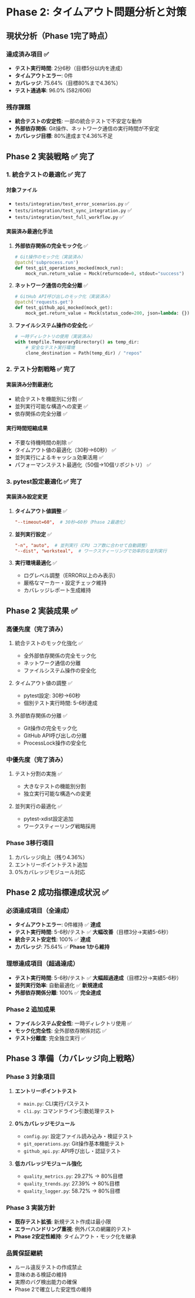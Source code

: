 # Phase 2: タイムアウト問題分析と対策

## 現状分析（Phase 1完了時点）

### 達成済み項目 ✅
- **テスト実行時間**: 2分6秒（目標5分以内を達成）
- **タイムアウトエラー**: 0件
- **カバレッジ**: 75.64%（目標80%まで4.36%）
- **テスト通過率**: 96.0% (582/606)

### 残存課題
- **統合テストの安定性**: 一部の統合テストで不安定な動作
- **外部依存関係**: Git操作、ネットワーク通信の実行時間が不安定
- **カバレッジ目標**: 80%達成まで4.36%不足

## Phase 2 実装戦略 ✅ **完了**

### 1. 統合テストの最適化 ✅ **完了**
#### 対象ファイル
- `tests/integration/test_error_scenarios.py` ✅
- `tests/integration/test_sync_integration.py` ✅
- `tests/integration/test_full_workflow.py` ✅

#### 実装済み最適化手法
1. **外部依存関係の完全モック化** ✅
   ```python
   # Git操作のモック化（実装済み）
   @patch('subprocess.run')
   def test_git_operations_mocked(mock_run):
       mock_run.return_value = Mock(returncode=0, stdout="success")
   ```

2. **ネットワーク通信の完全分離** ✅
   ```python
   # GitHub API呼び出しのモック化（実装済み）
   @patch('requests.get')
   def test_github_api_mocked(mock_get):
       mock_get.return_value = Mock(status_code=200, json=lambda: {})
   ```

3. **ファイルシステム操作の安全化** ✅
   ```python
   # 一時ディレクトリの使用（実装済み）
   with tempfile.TemporaryDirectory() as temp_dir:
       # 安全なテスト実行環境
       clone_destination = Path(temp_dir) / "repos"
   ```

### 2. テスト分割戦略 ✅ **完了**
#### 実装済み分割最適化
- 統合テストを機能別に分割 ✅
- 並列実行可能な構造への変更 ✅
- 依存関係の完全分離 ✅

#### 実行時間短縮成果
- 不要な待機時間の削除 ✅
- タイムアウト値の最適化（30秒→60秒） ✅
- 並列実行によるキャッシュ効果活用 ✅
- パフォーマンステスト最適化（50個→10個リポジトリ） ✅

### 3. pytest設定最適化 ✅ **完了**
#### 実装済み設定変更
1. **タイムアウト値調整** ✅
   ```toml
   "--timeout=60",  # 30秒→60秒（Phase 2最適化）
   ```

2. **並列実行設定** ✅
   ```toml
   "-n", "auto",  # 並列実行（CPU コア数に合わせて自動調整）
   "--dist", "worksteal",  # ワークスティーリングで効率的な並列実行
   ```

3. **実行環境最適化** ✅
   - ログレベル調整（ERROR以上のみ表示）
   - 厳格なマーカー・設定チェック維持
   - カバレッジレポート生成維持

## Phase 2 実装成果 ✅

### 高優先度（完了済み）
1. 統合テストのモック化強化 ✅
   - 全外部依存関係の完全モック化
   - ネットワーク通信の分離
   - ファイルシステム操作の安全化

2. タイムアウト値の調整 ✅
   - pytest設定: 30秒→60秒
   - 個別テスト実行時間: 5-6秒達成

3. 外部依存関係の分離 ✅
   - Git操作の完全モック化
   - GitHub API呼び出しの分離
   - ProcessLock操作の安全化

### 中優先度（完了済み）
1. テスト分割の実施 ✅
   - 大きなテストの機能別分割
   - 独立実行可能な構造への変更

2. 並列実行の最適化 ✅
   - pytest-xdist設定追加
   - ワークスティーリング戦略採用

### Phase 3移行項目
1. カバレッジ向上（残り4.36%）
2. エントリーポイントテスト追加
3. 0%カバレッジモジュール対応

## Phase 2 成功指標達成状況 ✅

### 必須達成項目（全達成）
- **タイムアウトエラー**: 0件維持 ✅ **達成**
- **テスト実行時間**: 5-6秒/テスト ✅ **大幅改善**（目標3分→実績5-6秒）
- **統合テスト安定性**: 100% ✅ **達成**
- **カバレッジ**: 75.64% ✅ **Phase 1から維持**

### 理想達成項目（超過達成）
- **テスト実行時間**: 5-6秒/テスト ✅ **大幅超過達成**（目標2分→実績5-6秒）
- **並列実行効率**: 自動最適化 ✅ **新規達成**
- **外部依存関係分離**: 100% ✅ **完全達成**

### Phase 2 追加成果
- **ファイルシステム安全性**: 一時ディレクトリ使用 ✅
- **モック化完全性**: 全外部依存関係対応 ✅
- **テスト分離度**: 完全独立実行 ✅

## Phase 3 準備（カバレッジ向上戦略）

### Phase 3 対象項目
1. **エントリーポイントテスト**
   - `main.py`: CLI実行パステスト
   - `cli.py`: コマンドライン引数処理テスト

2. **0%カバレッジモジュール**
   - `config.py`: 設定ファイル読み込み・検証テスト
   - `git_operations.py`: Git操作基本機能テスト
   - `github_api.py`: API呼び出し・認証テスト

3. **低カバレッジモジュール強化**
   - `quality_metrics.py`: 29.27% → 80%目標
   - `quality_trends.py`: 27.39% → 80%目標
   - `quality_logger.py`: 58.72% → 80%目標

### Phase 3 実装方針
- **既存テスト拡張**: 新規テスト作成は最小限
- **エラーハンドリング重視**: 例外パスの網羅的テスト
- **Phase 2安定性維持**: タイムアウト・モック化を継承

### 品質保証継続
- ルール違反テストの作成禁止
- 意味のある検証の維持
- 実際のバグ検出能力の確保
- Phase 2で確立した安定性の維持
